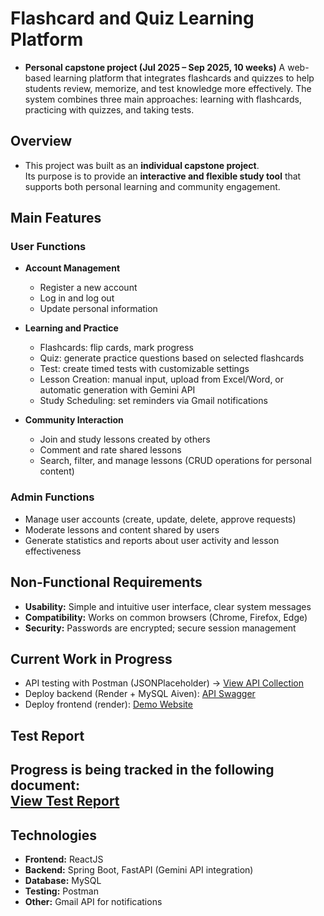 # Flashcard and Quiz Learning Platform

- **Personal capstone project (Jul 2025 – Sep 2025, 10 weeks)**
   A web-based learning platform that integrates flashcards and quizzes to help students review, memorize, and test knowledge more effectively. The system combines three main approaches: learning with flashcards, practicing with quizzes, and taking tests.
## Overview
- This project was built as an **individual capstone project**.  
Its purpose is to provide an **interactive and flexible study tool** that supports both personal learning and community engagement.
## Main Features
### User Functions
- **Account Management**
  - Register a new account
  - Log in and log out
  - Update personal information  

- **Learning and Practice**
  - Flashcards: flip cards, mark progress
  - Quiz: generate practice questions based on selected flashcards
  - Test: create timed tests with customizable settings
  - Lesson Creation: manual input, upload from Excel/Word, or automatic generation with Gemini API
  - Study Scheduling: set reminders via Gmail notifications  

- **Community Interaction**
  - Join and study lessons created by others
  - Comment and rate shared lessons
  - Search, filter, and manage lessons (CRUD operations for personal content)

### Admin Functions
- Manage user accounts (create, update, delete, approve requests)
- Moderate lessons and content shared by users
- Generate statistics and reports about user activity and lesson effectiveness


## Non-Functional Requirements
- **Usability:** Simple and intuitive user interface, clear system messages  
- **Compatibility:** Works on common browsers (Chrome, Firefox, Edge)  
- **Security:** Passwords are encrypted; secure session management  


## Current Work in Progress
- API testing with Postman (JSONPlaceholder) → [View API Collection](https://app.getpostman.com/join-team?invite_code=1896988308825b5f472a0ea81f8760bd4358a6cd73deca2c23a7815adc5ef95b&target_code=dcde96fbfb2901b36d80a2123632e938)  
- Deploy backend (Render + MySQL Aiven): [API Swagger](https://flashcard-quiz-platform.onrender.com/zotri/swagger-ui/index.html)
- Deploy frontend (render): [Demo Website](https://zotriverse.onrender.com/)

## Test Report
Progress is being tracked in the following document:  
[View Test Report](https://docs.google.com/spreadsheets/d/1kXi8L5MAiMwSSL7exDL4D8HUgQAzsIwN/edit?usp=sharing&ouid=112268585182906922050&rtpof=true&sd=true)
---
## Technologies
- **Frontend:** ReactJS  
- **Backend:** Spring Boot, FastAPI (Gemini API integration)  
- **Database:** MySQL  
- **Testing:** Postman
- **Other:** Gmail API for notifications  
